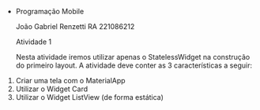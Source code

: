- Programação Mobile

  João Gabriel Renzetti
  RA 221086212

  Atividade 1

  Nesta atividade iremos utilizar apenas o StatelessWidget na construção do
 primeiro layout.
 A atividade deve conter as 3 características a seguir:
 1) Criar uma tela com o MaterialApp
 2) Utilizar o Widget Card
 3) Utilizar o Widget ListView (de forma estática)
